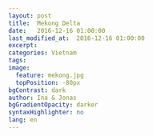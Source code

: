 ```yaml
---
layout: post
title:  Mekong Delta
date:   2016-12-16 01:00:00
last_modified_at:  2016-12-16 01:00:00
excerpt:
categories: Vietnam
tags:
image:
  feature: mekong.jpg
  topPosition: -80px
bgContrast: dark
author: Ina & Jonas
bgGradientOpacity: darker
syntaxHighlighter: no
lang: en
---
```

